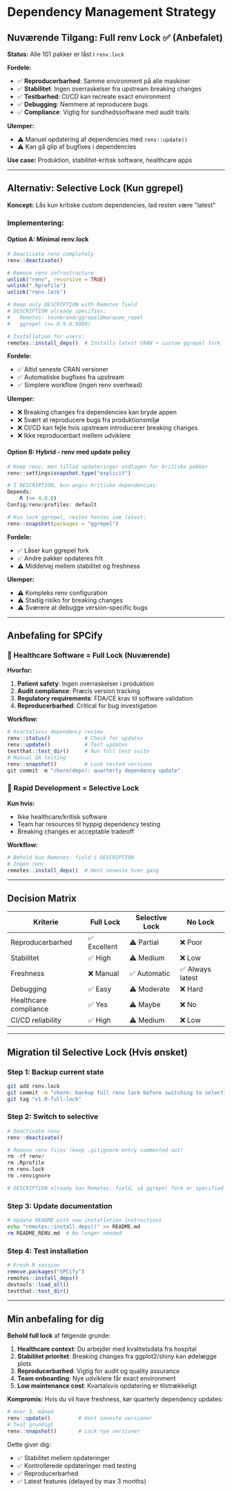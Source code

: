 # Dependency Management Strategy

## Nuværende Tilgang: Full renv Lock ✅ (Anbefalet)

**Status:** Alle 101 pakker er låst i `renv.lock`

**Fordele:**
- ✅ **Reproducerbarhed**: Samme environment på alle maskiner
- ✅ **Stabilitet**: Ingen overraskelser fra upstream breaking changes
- ✅ **Testbarhed**: CI/CD kan recreate exact environment
- ✅ **Debugging**: Nemmere at reproducere bugs
- ✅ **Compliance**: Vigtig for sundhedssoftware med audit trails

**Ulemper:**
- ⚠️ Manuel opdatering af dependencies med `renv::update()`
- ⚠️ Kan gå glip af bugfixes i dependencies

**Use case:** Produktion, stabilitet-kritisk software, healthcare apps

---

## Alternativ: Selective Lock (Kun ggrepel)

**Koncept:** Lås kun kritiske custom dependencies, lad resten være "latest"

### Implementering:

#### Option A: Minimal renv.lock
```r
# Deactivate renv completely
renv::deactivate()

# Remove renv infrastructure
unlink("renv", recursive = TRUE)
unlink(".Rprofile")
unlink("renv.lock")

# Keep only DESCRIPTION with Remotes field
# DESCRIPTION already specifies:
#   Remotes: teunbrand/ggrepel@marquee_repel
#   ggrepel (>= 0.9.6.9999)

# Installation for users:
remotes::install_deps()  # Installs latest CRAN + custom ggrepel fork
```

**Fordele:**
- ✅ Altid seneste CRAN versioner
- ✅ Automatiske bugfixes fra upstream
- ✅ Simplere workflow (ingen renv overhead)

**Ulemper:**
- ❌ Breaking changes fra dependencies kan bryde appen
- ❌ Svært at reproducere bugs fra produktionsmiljø
- ❌ CI/CD kan fejle hvis upstream introducerer breaking changes
- ❌ Ikke reproducerbart mellem udviklere

#### Option B: Hybrid - renv med update policy
```r
# Keep renv, men tillad opdateringer undtagen for kritiske pakker
renv::settings$snapshot.type("explicit")

# I DESCRIPTION, kun angiv kritiske dependencies:
Depends:
    R (>= 4.0.0)
Config/renv/profiles: default

# Kun lock ggrepel, resten hentes som latest:
renv::snapshot(packages = "ggrepel")
```

**Fordele:**
- ✅ Låser kun ggrepel fork
- ✅ Andre pakker opdateres frit
- ⚠️ Middelvej mellem stabilitet og freshness

**Ulemper:**
- ⚠️ Kompleks renv configuration
- ⚠️ Stadig risiko for breaking changes
- ⚠️ Sværere at debugge version-specific bugs

---

## Anbefaling for SPCify

### 🏥 Healthcare Software = Full Lock (Nuværende)

**Hvorfor:**
1. **Patient safety**: Ingen overraskelser i produktion
2. **Audit compliance**: Præcis version tracking
3. **Regulatory requirements**: FDA/CE krav til software validation
4. **Reproducerbarhed**: Critical for bug investigation

**Workflow:**
```r
# Kvartalsvis dependency review
renv::status()           # Check for updates
renv::update()           # Test updates
testthat::test_dir()     # Run full test suite
# Manual QA testing
renv::snapshot()         # Lock tested versions
git commit -m "chore(deps): quarterly dependency update"
```

### 🚀 Rapid Development = Selective Lock

**Kun hvis:**
- Ikke healthcare/kritisk software
- Team har resources til hyppig dependency testing
- Breaking changes er acceptable tradeoff

**Workflow:**
```r
# Behold kun Remotes: field i DESCRIPTION
# Ingen renv
remotes::install_deps()  # Hent seneste hver gang
```

---

## Decision Matrix

| Kriterie | Full Lock | Selective Lock | No Lock |
|----------|-----------|----------------|---------|
| Reproducerbarhed | ✅ Excellent | ⚠️ Partial | ❌ Poor |
| Stabilitet | ✅ High | ⚠️ Medium | ❌ Low |
| Freshness | ❌ Manual | ✅ Automatic | ✅ Always latest |
| Debugging | ✅ Easy | ⚠️ Moderate | ❌ Hard |
| Healthcare compliance | ✅ Yes | ⚠️ Maybe | ❌ No |
| CI/CD reliability | ✅ High | ⚠️ Medium | ❌ Low |

---

## Migration til Selective Lock (Hvis ønsket)

### Step 1: Backup current state
```bash
git add renv.lock
git commit -m "chore: backup full renv lock before switching to selective"
git tag "v1.0-full-lock"
```

### Step 2: Switch to selective
```r
# Deactivate renv
renv::deactivate()

# Remove renv files (keep .gitignore entry commented out)
rm -rf renv/
rm .Rprofile
rm renv.lock
rm .renvignore

# DESCRIPTION already has Remotes: field, så ggrepel fork er specified
```

### Step 3: Update documentation
```bash
# Update README with new installation instructions
echo "remotes::install_deps()" >> README.md
rm README_RENV.md  # No longer needed
```

### Step 4: Test installation
```r
# Fresh R session
remove.packages("SPCify")
remotes::install_deps()
devtools::load_all()
testthat::test_dir()
```

---

## Min anbefaling for dig

**Behold full lock** af følgende grunde:

1. **Healthcare context**: Du arbejder med kvalitetsdata fra hospital
2. **Stabilitet prioritet**: Breaking changes fra ggplot2/shiny kan ødelægge plots
3. **Reproducerbarhed**: Vigtig for audit og quality assurance
4. **Team onboarding**: Nye udviklere får exact environment
5. **Low maintenance cost**: Kvartalsvis opdatering er tilstrækkeligt

**Kompromis:**
Hvis du vil have freshness, kør quarterly dependency updates:
```r
# Hver 3. måned
renv::update()         # Hent seneste versioner
# Test grundigt
renv::snapshot()       # Lock nye versioner
```

Dette giver dig:
- ✅ Stabilitet mellem opdateringer
- ✅ Kontrollerede opdateringer med testing
- ✅ Reproducerbarhed
- ✅ Latest features (delayed by max 3 months)
